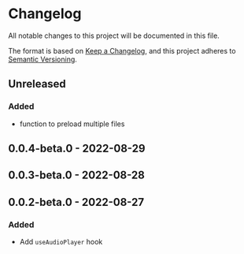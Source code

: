 # Changelog

All notable changes to this project will be documented in this file.

The format is based on [Keep a Changelog](https://keepachangelog.com/en/1.0.0/),
and this project adheres to [Semantic Versioning](https://semver.org/spec/v2.0.0.html).

## Unreleased

### Added
- function to preload multiple files

## 0.0.4-beta.0 - 2022-08-29

## 0.0.3-beta.0 - 2022-08-28

## 0.0.2-beta.0 - 2022-08-27
### Added
- Add `useAudioPlayer` hook
